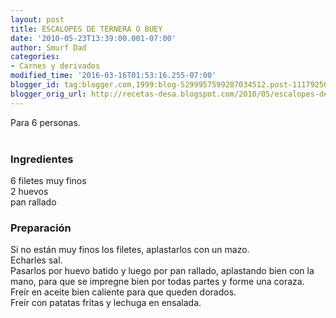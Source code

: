 ```yaml
---
layout: post
title: ESCALOPES DE TERNERA O BUEY
date: '2010-05-23T13:39:00.001-07:00'
author: Smurf Dad
categories:
- Carnes y derivados
modified_time: '2016-03-16T01:53:16.255-07:00'
blogger_id: tag:blogger.com,1999:blog-5299957599287034512.post-1117925688425772602
blogger_orig_url: http://recetas-desa.blogspot.com/2010/05/escalopes-de-ternera-o-buey.html
---
```


Para 6 personas.<br /><br /><h3>Ingredientes</h3><p>6 filetes muy finos<br />2 huevos<br />pan rallado</p><h3>Preparaci&oacute;n</h3><p>Si no est&aacute;n muy finos los filetes, aplastarlos con un mazo.<br />Echarles sal.<br />Pasarlos por huevo batido y luego por pan rallado, aplastando bien con la mano, para que se impregne bien por todas partes y forme una coraza.<br />Fre&iacute;r en aceite bien caliente para que queden dorados.<br />Fre&iacute;r con patatas fritas y lechuga en ensalada.</p>